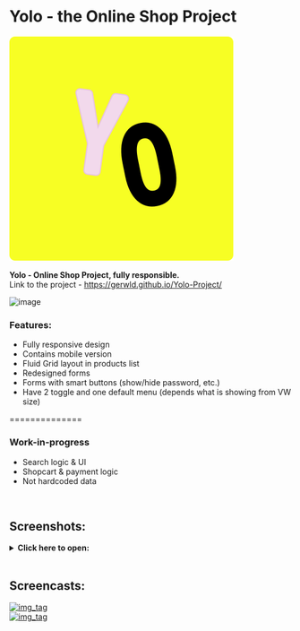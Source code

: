 # Yolo - the Online Shop Project
![Logo](https://raw.githubusercontent.com/gerwld/host-data/cb11fddbc5aa0a92ea3d2a8918c89eb48e954552/logo-yo.svg)

<b>Yolo - Online Shop Project, fully responsible.</b> \
Link to the project - https://gerwld.github.io/Yolo-Project/

![image](https://user-images.githubusercontent.com/47056812/139115659-44bb6e43-4eb0-423b-ac84-3ea399cd4569.png)

### Features:
- Fully responsive design
- Contains mobile version
- Fluid Grid layout in products list
- Redesigned forms
- Forms with smart buttons (show/hide password, etc.)
- Have 2 toggle and one default menu (depends what is showing from VW size)

==============

### Work-in-progress
- Search logic & UI
- Shopcart & payment logic
- Not hardcoded data

<br>

## Screenshots:

<details><summary><b>Click here to open:</b></summary><br>
 
![tg_image_3261434955](https://user-images.githubusercontent.com/47056812/139117064-355ab5a2-73b2-40f9-ada6-ced1996ed7a2.jpeg) <hr/>
![image](https://user-images.githubusercontent.com/47056812/139117118-0a17b301-39e8-4c2f-a7a7-bd083419e020.png) <hr/>
![image](https://user-images.githubusercontent.com/47056812/139117098-df65180f-65a0-40e2-8ff7-d62ff0f1cf0d.png) <hr/>
![image](https://user-images.githubusercontent.com/47056812/139117157-ec31bbeb-ec32-4aef-b92e-01c84240877b.png) <hr/>
![image](https://user-images.githubusercontent.com/47056812/139117144-df5f6870-dc3a-4eb2-a54d-36dfb4df4e09.png) <hr/>
![image](https://user-images.githubusercontent.com/47056812/139117180-4a48425a-18d6-4edf-a5dc-2e871b7b28dd.png) <hr/>
![image](https://user-images.githubusercontent.com/47056812/139117264-f1e4da10-25c1-4408-a958-0bc25de0f8bf.png) <hr/>

</details>
<br>

## Screencasts:

[![img_tag](https://user-images.githubusercontent.com/47056812/139118778-d3b8d98a-4351-4efb-9659-b134e7155c25.png)](https://youtu.be/bWtihxKpe-8)
<br>
[![img_tag](https://user-images.githubusercontent.com/47056812/139116099-e5657c1c-309b-4915-bc4d-99edecd8ac6b.png)](https://youtu.be/2xELyaefBWY)
